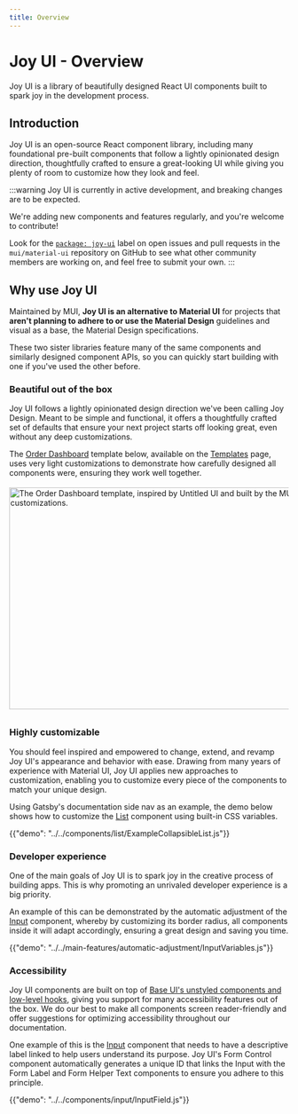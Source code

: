 ```yaml
---
title: Overview
---
```


# Joy UI - Overview

<p class="description">Joy UI is a library of beautifully designed React UI components built to spark joy in the development process.</p>

## Introduction

Joy UI is an open-source React component library, including many foundational pre-built components that follow a lightly opinionated design direction, thoughtfully crafted to ensure a great-looking UI while giving you plenty of room to customize how they look and feel.

:::warning
Joy UI is currently in active development, and breaking changes are to be expected.

We're adding new components and features regularly, and you're welcome to contribute!

Look for the [`package: joy-ui`](https://github.com/mui/material-ui/labels/package%3A%20joy-ui) label on open issues and pull requests in the `mui/material-ui` repository on GitHub to see what other community members are working on, and feel free to submit your own.
:::

## Why use Joy UI

Maintained by MUI, **Joy UI is an alternative to Material UI** for projects that **aren't planning to adhere to or use the Material Design** guidelines and visual as a base, the Material Design specifications.

These two sister libraries feature many of the same components and similarly designed component APIs, so you can quickly start building with one if you've used the other before.

### Beautiful out of the box

Joy UI follows a lightly opinionated design direction we've been calling Joy Design.
Meant to be simple and functional, it offers a thoughtfully crafted set of defaults that ensure your next project starts off looking great, even without any deep customizations.

The [Order Dashboard](/joy-ui/getting-started/templates/order-dashboard/) template below, available on the [Templates](/joy-ui/getting-started/templates/) page, uses very light customizations to demonstrate how carefully designed all components were, ensuring they work well together.

<img src="/static/joy-ui/overview/order-dashboard.png" style="width: 814px; margin-top: 4px; margin-bottom: 8px;" alt="The Order Dashboard template, inspired by Untitled UI and built by the MUI team using Joy UI with very little customizations." width="1628" height="400" />

### Highly customizable

You should feel inspired and empowered to change, extend, and revamp Joy UI's appearance and behavior with ease.
Drawing from many years of experience with Material UI, Joy UI applies new approaches to customization, enabling you to customize every piece of the components to match your unique design.

Using Gatsby's documentation side nav as an example, the demo below shows how to customize the [List](/joy-ui/react-list/) component using built-in CSS variables.

{{"demo": "../../components/list/ExampleCollapsibleList.js"}}

### Developer experience

One of the main goals of Joy UI is to spark joy in the creative process of building apps.
This is why promoting an unrivaled developer experience is a big priority.

An example of this can be demonstrated by the automatic adjustment of the [Input](/joy-ui/react-input/) component, whereby by customizing its border radius, all components inside it will adapt accordingly, ensuring a great design and saving you time.

{{"demo": "../../main-features/automatic-adjustment/InputVariables.js"}}

### Accessibility

Joy UI components are built on top of [Base UI's unstyled components and low-level hooks](/base-ui/getting-started/), giving you support for many accessibility features out of the box.
We do our best to make all components screen reader-friendly and offer suggestions for optimizing accessibility throughout our documentation.

One example of this is the [Input](/joy-ui/react-input/) component that needs to have a descriptive label linked to help users understand its purpose.
Joy UI's Form Control component automatically generates a unique ID that links the Input with the Form Label and Form Helper Text components to ensure you adhere to this principle.

{{"demo": "../../components/input/InputField.js"}}
